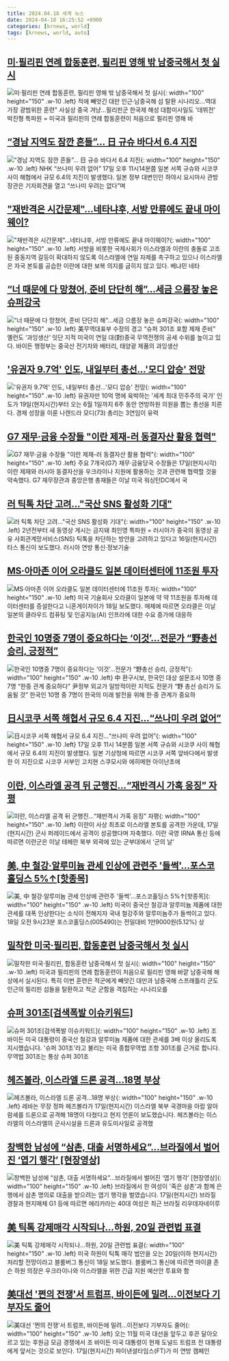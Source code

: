 ```yaml
---
title: 2024.04.18 세계 뉴스
date: 2024-04-18 16:25:52 +0900
categories: [krnews, world]
tags: [krnews, world, auto]
---
```

## [미·필리핀 연례 합동훈련, 필리핀 영해 밖 남중국해서 첫 실시](https://n.news.naver.com/mnews/article/001/0014639148)

![미·필리핀 연례 합동훈련, 필리핀 영해 밖 남중국해서 첫 실시](https://mimgnews.pstatic.net/image/origin/001/2024/04/18/14639148.jpg?type=nf220_150){: width="100" height="150" .w-10 .left}
적에 빼앗긴 대만 인근·남중국해 섬 탈환 시나리오…역대 가장 광범위한 훈련" 사실상 중국 겨냥…필리핀군 한국제 해성 대함미사일도 '데뷔전' 박진형 특파원 = 미국과 필리핀의 연례 합동훈련이 처음으로 필리핀 영해 바

## [“경남 지역도 잠깐 흔들”... 日 규슈 바다서 6.4 지진](https://n.news.naver.com/mnews/article/023/0003828942)

![“경남 지역도 잠깐 흔들”... 日 규슈 바다서 6.4 지진](https://mimgnews.pstatic.net/image/origin/023/2024/04/18/3828942.jpg?type=nf220_150){: width="100" height="150" .w-10 .left}
NHK “쓰나미 우려 없어” 17일 오후 11시14분쯤 일본 서쪽 규슈와 시코쿠 사이 해협에서 규모 6.4의 지진이 발생했다. 일본 정부 대변인인 하야시 요시마사 관방장관은 기자회견을 열고 “쓰나미 우려는 없다”며

## ["재반격은 시간문제"…네타냐후, 서방 만류에도 끝내 마이웨이?](https://n.news.naver.com/mnews/article/001/0014638789)

!["재반격은 시간문제"…네타냐후, 서방 만류에도 끝내 마이웨이?](https://mimgnews.pstatic.net/image/origin/001/2024/04/18/14638789.jpg?type=nf220_150){: width="100" height="150" .w-10 .left}
서방을 비롯한 국제사회가 이스라엘과 이란의 충돌로 고조된 중동지역 갈등이 확대하지 않도록 이스라엘에 연일 자제를 촉구하고 있으나 이스라엘은 자국 본토를 공습한 이란에 대한 보복 의지를 굽히지 않고 있다. 베냐민 네타

## [“너 때문에 다 망쳤어, 준비 단단히 해”...세금 으름장 놓은 슈퍼강국](https://n.news.naver.com/mnews/article/009/0005289986)

![“너 때문에 다 망쳤어, 준비 단단히 해”...세금 으름장 놓은 슈퍼강국](https://mimgnews.pstatic.net/image/origin/009/2024/04/17/5289986.jpg?type=nf220_150){: width="100" height="150" .w-10 .left}
美무역대표부 수장의 경고 “슈퍼 301조 포함 제재 준비” 옐런도 ‘과잉생산’ 잇단 지적 미국이 연일 대(對)중국 무역전쟁의 공세 수위를 높이고 있다. 바이든 행정부는 중국산 전기차와 배터리, 태양광 제품의 과잉생산

## ['유권자 9.7억' 인도, 내일부터 총선…'모디 압승' 전망](https://n.news.naver.com/mnews/article/011/0004329612)

!['유권자 9.7억' 인도, 내일부터 총선…'모디 압승' 전망](https://mimgnews.pstatic.net/image/origin/011/2024/04/18/4329612.jpg?type=nf220_150){: width="100" height="150" .w-10 .left}
유권자만 10억 명에 육박하는 '세계 최대 민주주의 국가' 인도가 19일(현지시간)부터 오는 6월 1일까지 6주 동안 연방하원 의원을 뽑는 총선을 치른다. 경제 성장을 이룬 나렌드라 모디(73) 총리는 3연임이 유력

## [G7 재무·금융 수장들 "이란 제재-러 동결자산 활용 협력"](https://n.news.naver.com/mnews/article/003/0012499574)

![G7 재무·금융 수장들 "이란 제재-러 동결자산 활용 협력"](https://mimgnews.pstatic.net/image/origin/003/2024/04/18/12499574.jpg?type=nf220_150){: width="100" height="150" .w-10 .left}
주요 7개국(G7) 재무·금융당국 수장들은 17일(현지시각) 이란 제재와 러시아 동결자산을 우크라이나 지원에 활용하는 것과 관련해 협력할 것을 약속했다. G7 재무장관과 중앙은행 총재들은 이날 미국 워싱턴DC에서 국

## [러 틱톡 차단 고려…"국산 SNS 활성화 기대"](https://n.news.naver.com/mnews/article/001/0014637367)

![러 틱톡 차단 고려…"국산 SNS 활성화 기대"](https://mimgnews.pstatic.net/image/origin/001/2024/04/17/14637367.jpg?type=nf220_150){: width="100" height="150" .w-10 .left}
2년전부터 새 동영상 게시는 금지돼 최인영 특파원 = 러시아가 중국의 동영상 공유 사회관계망서비스(SNS) 틱톡을 차단하는 방안을 고려하고 있다고 16일(현지시간) 타스 통신이 보도했다. 러시아 연방 통신·정보기술·

## [MS·아마존 이어 오라클도 일본 데이터센터에 11조원 투자](https://n.news.naver.com/mnews/article/008/0005027188)

![MS·아마존 이어 오라클도 일본 데이터센터에 11조원 투자](https://mimgnews.pstatic.net/image/origin/008/2024/04/18/5027188.jpg?type=nf220_150){: width="100" height="150" .w-10 .left}
미국 기술회사 오라클이 일본에 약 약 11조원을 투자해 데이터센터를 증설한다고 니혼게이자이가 18일 보도했다. 매체에 따르면 오라클은 이날 일본의 클라우드 컴퓨팅 및 인공지능(AI) 인프라에 대한 수요 증가에 대응하

## [한국인 10명중 7명이 중요하다는 ‘이것’…전문가 “野총선 승리, 긍정적”](https://n.news.naver.com/mnews/article/009/0005290215)

![한국인 10명중 7명이 중요하다는 ‘이것’…전문가 “野총선 승리, 긍정적”](https://mimgnews.pstatic.net/image/origin/009/2024/04/18/5290215.jpg?type=nf220_150){: width="100" height="150" .w-10 .left}
中 환구시보, 한국인 대상 설문조사 10명 중 7명 “한중 관계 중요하다” 尹정부 외교가 일방적이란 지적도 전문가 “野 총선 승리가 도움될 것” 한국인 10명 중 7명이 한국의 미래 발전을 위해 한·중 관계가 중요하

## [日시코쿠 서쪽 해협서 규모 6.4 지진…“쓰나미 우려 없어”](https://n.news.naver.com/mnews/article/081/0003444923)

![日시코쿠 서쪽 해협서 규모 6.4 지진…“쓰나미 우려 없어”](https://mimgnews.pstatic.net/image/origin/081/2024/04/18/3444923.jpg?type=nf220_150){: width="100" height="150" .w-10 .left}
17일 오후 11시 14분쯤 일본 서쪽 규슈와 시코쿠 사이 해협에서 규모 6.4의 지진이 발생했다. 일본 기상청에 따르면 시코쿠 서쪽 앞바다에서 발생한 이 지진으로 시코쿠 서부인 고치현 스쿠모시와 에히메현 아이난초에

## [이란, 이스라엘 공격 뒤 군행진…“재반격시 가혹 응징” 자평](https://n.news.naver.com/mnews/article/016/0002296408)

![이란, 이스라엘 공격 뒤 군행진…“재반격시 가혹 응징” 자평](https://mimgnews.pstatic.net/image/origin/016/2024/04/17/2296408.jpg?type=nf220_150){: width="100" height="150" .w-10 .left}
이란이 사상 최초로 이스라엘 본토를 공격한 가운데, 17일(현지시간) 군사 퍼레이드에서 공격이 성공했다며 자축했다. 이란 국영 IRNA 통신 등에 따르면 이란군은 이날 테헤란 북부 외곽에 있는 군부대에서 ‘군의 날’

## [美, 中 철강·알루미늄 관세 인상에 관련주 '들썩'…포스코홀딩스 5%↑[핫종목]](https://n.news.naver.com/mnews/article/421/0007489026)

![美, 中 철강·알루미늄 관세 인상에 관련주 '들썩'…포스코홀딩스 5%↑[핫종목]](https://mimgnews.pstatic.net/image/origin/421/2024/04/18/7489026.jpg?type=nf220_150){: width="100" height="150" .w-10 .left}
미국이 중국산 철강과 알루미늄 제품에 대한 관세를 대폭 인상한다는 소식이 전해지자 국내 철강주와 알루미늄주가 들썩이고 있다. 18일 오전 9시23분 포스코홀딩스(005490)는 전일대비 1만9000원(5.12%) 상

## [밀착한 미국·필리핀, 합동훈련 남중국해서 첫 실시](https://n.news.naver.com/mnews/article/016/0002296926)

![밀착한 미국·필리핀, 합동훈련 남중국해서 첫 실시](https://mimgnews.pstatic.net/image/origin/016/2024/04/18/2296926.jpg?type=nf220_150){: width="100" height="150" .w-10 .left}
미국과 필리핀의 연례 합동훈련이 처음으로 필리핀 영해 바깥 남중국해 해상에서 실시된다. 특히 이번 훈련은 적군에게 빼앗긴 대만과 남중국해 스프래틀리 군도 인근의 필리핀 섬들을 탈환하고 적군 군함을 격침하는 시나리오를

## [슈퍼 301조[검색폭발 이슈키워드]](https://n.news.naver.com/mnews/article/008/0005027052)

![슈퍼 301조[검색폭발 이슈키워드]](https://mimgnews.pstatic.net/image/origin/008/2024/04/18/5027052.jpg?type=nf220_150){: width="100" height="150" .w-10 .left}
조 바이든 미국 대통령이 중국산 철강과 알루미늄 제품에 대한 관세를 3배 이상 올리도록 지시했습니다. '슈퍼 301조'라고 불리는 미국 종합무역법 조항 301조를 근거로 합니다. 무역법 301조는 통상 슈퍼 301조

## [헤즈볼라, 이스라엘 드론 공격…18명 부상](https://n.news.naver.com/mnews/article/449/0000272972)

![헤즈볼라, 이스라엘 드론 공격…18명 부상](https://mimgnews.pstatic.net/image/origin/449/2024/04/18/272972.jpg?type=nf220_150){: width="100" height="150" .w-10 .left}
레바논 무장 정파 헤즈볼라가 17일(현지시간) 이스라엘 북부 국경마을 아랍 알아람셰를 드론으로 공격해 18명이 다쳤다고 현지 언론이 보도했습니다. 헤즈볼라는 이스라엘의 이스라엘의 군사시설을 드론과 유도미사일로 공격했

## [창백한 남성에 “삼촌, 대출 서명하세요”…브라질에서 벌어진 ‘엽기 행각’ [현장영상]](https://n.news.naver.com/mnews/article/056/0011704223)

![창백한 남성에 “삼촌, 대출 서명하세요”…브라질에서 벌어진 ‘엽기 행각’ [현장영상]](https://mimgnews.pstatic.net/image/origin/056/2024/04/18/11704223.jpg?type=nf220_150){: width="100" height="150" .w-10 .left}
브라질에서 한 여성이 '죽은 삼촌'과 함께 은행에서 삼촌 명의로 대출을 받으려는 엽기 행각을 벌였습니다. 17일(현지시간) 브라질 경찰과 현지매체 G1 등에 따르면 에리카라는 40대 여성은 최근 브라질 리우데자네이루

## [美 틱톡 강제매각 시작되나…하원, 20일 관련법 표결](https://n.news.naver.com/mnews/article/092/0002328407)

![美 틱톡 강제매각 시작되나…하원, 20일 관련법 표결](https://mimgnews.pstatic.net/image/origin/092/2024/04/18/2328407.jpg?type=nf220_150){: width="100" height="150" .w-10 .left}
미국 하원이 틱톡 매각 법안을 오는 20일(이하 현지시간) 처리할 전망이라고 블룸버그 통신이 18일 보도했다. 블룸버그 통신에 따르면 마이클 존슨 하원 의장은 우크라이나와 이스라엘을 위한 긴급 지원 예산안 투표와 함

## [美대선 '쩐의 전쟁'서 트럼프, 바이든에 밀려…이전보다 기부자도 줄어](https://n.news.naver.com/mnews/article/421/0007488263)

![美대선 '쩐의 전쟁'서 트럼프, 바이든에 밀려…이전보다 기부자도 줄어](https://mimgnews.pstatic.net/image/origin/421/2024/04/17/7488263.jpg?type=nf220_150){: width="100" height="150" .w-10 .left}
오는 11월 미국 대선을 앞두고 후끈 달아오르고 있는 후원금 모금 경쟁에서 조 바이든 미국 대통령이 현재 도널드 트럼프 전 대통령에게 앞서는 것으로 보인다. 17일(현지시간) 파이낸셜타임스(FT)가 미 연방 캠페인

